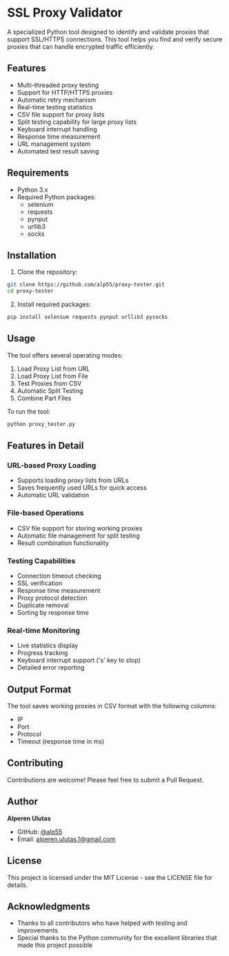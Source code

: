 # SSL Proxy Validator

A specialized Python tool designed to identify and validate proxies that support SSL/HTTPS connections. This tool helps you find and verify secure proxies that can handle encrypted traffic efficiently.

## Features

- Multi-threaded proxy testing
- Support for HTTP/HTTPS proxies
- Automatic retry mechanism
- Real-time testing statistics
- CSV file support for proxy lists
- Split testing capability for large proxy lists
- Keyboard interrupt handling
- Response time measurement
- URL management system
- Automated test result saving

## Requirements

- Python 3.x
- Required Python packages:
  - selenium
  - requests
  - pynput
  - urllib3
  - socks

## Installation

1. Clone the repository:
```bash
git clone https://github.com/alp55/proxy-tester.git
cd proxy-tester
```

2. Install required packages:
```bash
pip install selenium requests pynput urllib3 pysocks
```

## Usage

The tool offers several operating modes:

1. Load Proxy List from URL
2. Load Proxy List from File
3. Test Proxies from CSV
4. Automatic Split Testing
5. Combine Part Files

To run the tool:
```bash
python proxy_tester.py
```

## Features in Detail

### URL-based Proxy Loading
- Supports loading proxy lists from URLs
- Saves frequently used URLs for quick access
- Automatic URL validation

### File-based Operations
- CSV file support for storing working proxies
- Automatic file management for split testing
- Result combination functionality

### Testing Capabilities
- Connection timeout checking
- SSL verification
- Response time measurement
- Proxy protocol detection
- Duplicate removal
- Sorting by response time

### Real-time Monitoring
- Live statistics display
- Progress tracking
- Keyboard interrupt support ('s' key to stop)
- Detailed error reporting

## Output Format

The tool saves working proxies in CSV format with the following columns:
- IP
- Port
- Protocol
- Timeout (response time in ms)

## Contributing

Contributions are welcome! Please feel free to submit a Pull Request.

## Author

**Alperen Ulutas**
- GitHub: [@alp55](https://github.com/alp55)
- Email: alperen.ulutas.1@gmail.com

## License

This project is licensed under the MIT License - see the LICENSE file for details.

## Acknowledgments

- Thanks to all contributors who have helped with testing and improvements
- Special thanks to the Python community for the excellent libraries that made this project possible